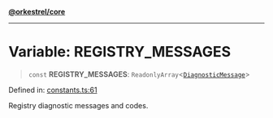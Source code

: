 [**@orkestrel/core**](../index.md)

***

# Variable: REGISTRY\_MESSAGES

> `const` **REGISTRY\_MESSAGES**: `ReadonlyArray`\<[`DiagnosticMessage`](../interfaces/DiagnosticMessage.md)\>

Defined in: [constants.ts:61](https://github.com/orkestrel/core/blob/98df1af1b029ad0f39e413b90869151f4152e5dd/src/constants.ts#L61)

Registry diagnostic messages and codes.
